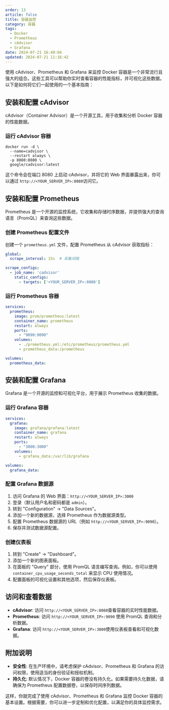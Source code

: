 ```yaml
---
order: 13
article: false
title: 容器监控
category: 容器
tags:
  - Docker
  - Prometheus
  - cAdvisor
  - Grafana
date: 2024-07-21 16:49:04
updated: 2024-07-21 11:16:42
---
```

使用 cAdvisor、Prometheus 和 Grafana 来监控 Docker 容器是一个非常流行且强大的组合。这些工具可以帮助你实时查看容器的性能指标，并可视化这些数据。以下是如何将它们一起使用的一个基本指南：

## 安装和配置 cAdvisor

cAdvisor（Container Advisor）是一个开源工具，用于收集和分析 Docker 容器的性能数据。

### 运行 cAdvisor 容器

```console
docker run -d \
  --name=cadvisor \
  --restart always \
  -p 8080:8080 \
  google/cadvisor:latest
```

这个命令会在端口 8080 上启动 cAdvisor，并将它的 Web 界面暴露出来，你可以通过 `http://<YOUR_SERVER_IP>:8080`​ 访问它。

## 安装和配置 Prometheus

Prometheus 是一个开源的监控系统，它收集和存储时序数据，并提供强大的查询语言（PromQL）来查询这些数据。

### 创建 Prometheus 配置文件

创建一个 `prometheus.yml`​ 文件，配置 Prometheus 从 cAdvisor 获取指标：

```yml
global:
  scrape_interval: 15s  # 采集间隔

scrape_configs:
  - job_name: 'cadvisor'
    static_configs:
      - targets: ['<YOUR_SERVER_IP>:8080']
```

### 运行 Prometheus 容器

```yml
services:
  prometheus:
    image: prom/prometheus:latest
    container_name: prometheus
    restart: always
    ports:
      - "9090:9090"
    volumes:
      - ./prometheus.yml:/etc/prometheus/prometheus.yml
      - prometheus_data:/prometheus

volumes:
  prometheus_data:
```

## 安装和配置 Grafana

Grafana 是一个开源的监控和可视化平台，用于展示 Prometheus 收集的数据。

### 运行 Grafana 容器

```yml
services:
  grafana:
    image: grafana/grafana:latest
    container_name: grafana
    restart: always
    ports:
      - "3000:3000"
    volumes:
      - grafana_data:/var/lib/grafana

volumes:
  grafana_data:
```

### 配置 Grafana 数据源

1. 访问 Grafana 的 Web 界面：`http://<YOUR_SERVER_IP>:3000`​
2. 登录（默认用户名和密码都是 `admin`​）。
3. 转到 "Configuration" -> "Data Sources"。
4. 添加一个新的数据源，选择 Prometheus 作为数据源类型。
5. 配置 Prometheus 数据源的 URL（例如 `http://<YOUR_SERVER_IP>:9090`​）。
6. 保存并测试数据源配置。

### 创建仪表板

1. 转到 "Create" -> "Dashboard"。
2. 添加一个新的图表面板。
3. 在面板的 "Query" 部分，使用 PromQL 语言编写查询。例如，你可以使用 `container_cpu_usage_seconds_total`​ 来显示 CPU 使用情况。
4. 配置面板的可视化设置和其他选项，然后保存仪表板。

## 访问和查看数据

* **cAdvisor**: 访问 `http://<YOUR_SERVER_IP>:8080`​ 查看容器的实时性能数据。
* **Prometheus**: 访问 `http://<YOUR_SERVER_IP>:9090`​ 使用 PromQL 查询和分析数据。
* **Grafana**: 访问 `http://<YOUR_SERVER_IP>:3000`​ 使用仪表板查看和可视化数据。

## 附加说明

* **安全性**: 在生产环境中，请考虑保护 cAdvisor、Prometheus 和 Grafana 的访问权限，使用适当的身份验证和授权机制。
* **持久化**: 默认情况下，Docker 容器的卷没有持久化。如果需要持久化数据，请确保为 Prometheus 配置数据卷，以保存时间序列数据。

这样，你就完成了使用 cAdvisor、Prometheus 和 Grafana 监控 Docker 容器的基本设置。根据需要，你可以进一步定制和优化配置，以满足你的具体监控需求。
